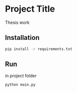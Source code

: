 # Project Title

Thesis work

## Installation
```sh
pip install -r requirements.txt
```
## Run
in project folder
```sh
python main.py 
```
